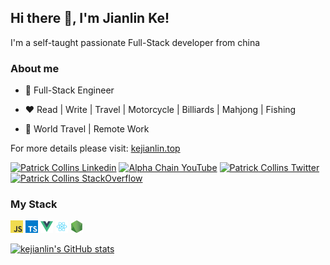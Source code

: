 <h2> Hi there 👋, I'm Jianlin Ke! </h2>

I'm a self-taught passionate Full-Stack developer from china

### About me

- 💼 Full-Stack Engineer

- ❤️ Read | Write | Travel | Motorcycle | Billiards | Mahjong | Fishing

- 🌈 World Travel | Remote Work

For more details please visit: [kejianlin.top](https://kejianlin.top/)

[![Patrick Collins Linkedin](https://img.shields.io/badge/LinkedIn-0077B5?style=for-the-badge&logo=linkedin&logoColor=white)](https://www.linkedin.com/in/jianlin-ke-98a647253/)
[![Alpha Chain YouTube](https://img.shields.io/badge/YouTube-FF0000?style=for-the-badge&logo=youtube&logoColor=white)](https://www.youtube.com/channel/UCvlwFu9kxNXC5HyDkWUJYaA)
[![Patrick Collins Twitter](https://img.shields.io/badge/Twitter-1DA1F2?style=for-the-badge&logo=twitter&logoColor=white)](https://twitter.com/kejianlin)
[![Patrick Collins StackOverflow](https://img.shields.io/badge/StackOverflow-F48024?style=for-the-badge&logo=stackoverflow&logoColor=white)](https://stackoverflow.com/users/11381808/kejianlin)

### My Stack

<code><img height="20" src="https://raw.githubusercontent.com/github/explore/80688e429a7d4ef2fca1e82350fe8e3517d3494d/topics/javascript/javascript.png"></code>
<code><img height="20" src="https://raw.githubusercontent.com/github/explore/80688e429a7d4ef2fca1e82350fe8e3517d3494d/topics/typescript/typescript.png"></code>
<code><img height="20" src="https://raw.githubusercontent.com/github/explore/80688e429a7d4ef2fca1e82350fe8e3517d3494d/topics/vue/vue.png"></code>
<code><img height="20" src="https://raw.githubusercontent.com/github/explore/80688e429a7d4ef2fca1e82350fe8e3517d3494d/topics/react/react.png"></code>
<code><img height="20" src="https://raw.githubusercontent.com/github/explore/80688e429a7d4ef2fca1e82350fe8e3517d3494d/topics/nodejs/nodejs.png"></code>

[![kejianlin's GitHub stats](https://github-readme-stats.vercel.app/api?username=kejianlin)](https://github.com/anuraghazra/github-readme-stats)
